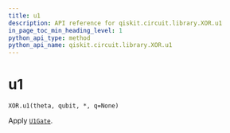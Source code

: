 ```yaml
---
title: u1
description: API reference for qiskit.circuit.library.XOR.u1
in_page_toc_min_heading_level: 1
python_api_type: method
python_api_name: qiskit.circuit.library.XOR.u1
---
```


# u1

<span id="qiskit.circuit.library.XOR.u1" />

`XOR.u1(theta, qubit, *, q=None)`

Apply [`U1Gate`](qiskit.circuit.library.U1Gate "qiskit.circuit.library.U1Gate").

